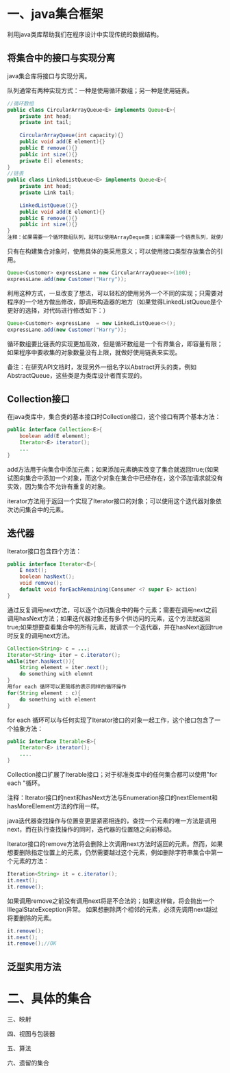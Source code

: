 # 一、java集合框架
利用java类库帮助我们在程序设计中实现传统的数据结构。

## 将集合中的接口与实现分离
java集合库将接口与实现分离。

队列通常有两种实现方式：一种是使用循环数组；另一种是使用链表。
```java       //每一个实现都可以通过一个实现了Queue接口的类   
//循环数组
public class CircularArrayQueue<E> implements Queue<E>{
    private int head;
    private int tail;
    
    CircularArrayQueue(int capacity){}
    public void add(E element){}
    public E remove(){}
    public int size(){}
    private E[] elements;
}
//链表
public class LinkedListQueue<E> implements Queue<E>{
    private int head;
    private Link tail;
    
    LinkedListQueue(){}
    public void add(E element){}
    public E remove(){}
    public int size(){}
}
注释：如果需要一个循环数组队列，就可以使用ArrayDeque类；如果需要一个链表队列，就使用LinkedList类，这个类实现了Queue接口。 
```
只有在构建集合对象时，使用具体的类采用意义；可以使用接口类型存放集合的引用。
```java
Queue<Customer> expressLane = new CircularArrayQueue<>(100);
expressLane.add(new Customer("Harry"));
```
利用这种方式，一旦改变了想法，可以轻松的使用另外一个不同的实现；只需要对程序的一个地方做出修改，即调用构造器的地方（如果觉得LinkedListQueue是个更好的选择，对代码进行修改如下：）
```java 
Queue<Customer> expressLane  = new LinkedListQueue<>();
expressLane.add(new Customer("Harry"));
```
循环数组要比链表的实现更加高效，但是循环数组是一个有界集合，即容量有限；如果程序中要收集的对象数量没有上限，就做好使用链表来实现。

备注：在研究API文档时，发现另外一组名字以Abstract开头的类，例如AbstractQueue，这些类是为类库设计者而实现的。

## Collection接口
在java类库中，集合类的基本接口时Collection接口，这个接口有两个基本方法：
```java
public interface Collection<E>{
    boolean add(E element);
    Iterator<E> iterator();
    ...
}
```
add方法用于向集合中添加元素；如果添加元素确实改变了集合就返回true;(如果试图向集合中添加一个对象，而这个对象在集合中已经存在，这个添加请求就没有实效，因为集合不允许有重复的对象。

iterator方法用于返回一个实现了Iterator接口的对象；可以使用这个迭代器对象依次访问集合中的元素。
## 迭代器
Iterator接口包含四个方法：
```java
public interface Iterator<E>{
    E next();
    boolean hasNext();
    void remove();
    default void forEachRemaining(Consumer <? super E> action)    
}
```
通过反复调用next方法，可以逐个访问集合中的每个元素；需要在调用next之前调用hasNext方法；如果迭代器对象还有多个供访问的元素，这个方法就返回true;如果想要查看集合中的所有元素，就请求一个迭代器，并在hasNext返回true时反复的调用next方法。
```java
Collection<String> c = ...;
Iterator<String> iter = c.iterator();
while(iter.hasNext()){
    String element = iter.next();
    do something with elemnt
}
用for each 循环可以更简练的表示同样的循环操作
for(String element : c){
    do something with element 
}
```
for each 循环可以与任何实现了Iterator接口的对象一起工作，这个接口包含了一个抽象方法：
```java
public interface Iterable<E>{
    Iterator<E> iterator();
    ....
}
```
Collection接口扩展了Iterable接口；对于标准类库中的任何集合都可以使用"for each "循环。   

注释：Iterator接口的next和hasNext方法与Enumeration接口的nextElement和hasMoreElement方法的作用一样。

java迭代器查找操作与位置变更是紧密相连的，查找一个元素的唯一方法是调用next，而在执行查找操作的同时，迭代器的位置随之向前移动。


Iterator接口的remove方法将会删除上次调用next方法时返回的元素。然而，如果想要删除指定位置上的元素，仍然需要越过这个元素，例如删除字符串集合中第一个元素的方法：
```java
Iteration<String> it = c.iterator();
it.next();
it.remove();
```
如果调用remove之前没有调用next将是不合法的；如果这样做，将会抛出一个IllegalStateException异常。
如果想删除两个相邻的元素，必须先调用next越过将要删除的元素。
```java
it.remove();
it.next();
it.remove();//OK
```

## 泛型实用方法









# 二、具体的集合








三、映射




四、视图与包装器





五、算法




六、遗留的集合



